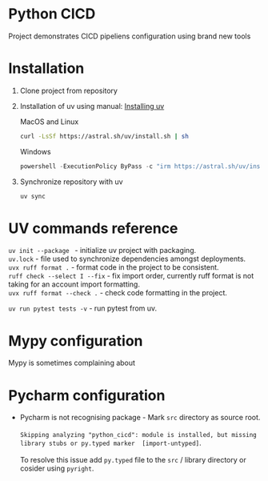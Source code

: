 # Python CICD

Project demonstrates CICD pipeliens configuration using brand new tools

# Installation

1. Clone project from repository
2. Installation of uv using manual: [Installing uv](https://uv.astral.sh/docs/installation)

   MacOS and Linux

   ```bash
   curl -LsSf https://astral.sh/uv/install.sh | sh
   ```

   Windows

   ```powershell
   powershell -ExecutionPolicy ByPass -c "irm https://astral.sh/uv/install.ps1 | iex"
   ```
3. Synchronize repository with uv

   ```bash
   uv sync
   ```

# UV commands reference

`uv init --package ` - initialize uv project with packaging.  
`uv.lock` - file used to synchronize dependencies amongst deployments.  
`uvx ruff format .` - format code in the project to be consistent.  
`ruff check --select I --fix` - fix import order, currently ruff format is not taking
for an account import formatting.  
`uvx ruff format --check .` - check code formatting in the project.   

`uv run pytest tests -v` - run pytest from uv.   

# Mypy configuration

Mypy is sometimes complaining about 


# Pycharm configuration
* Pycharm is not recognising package - Mark `src` directory as source root.
<br></br>
   `Skipping analyzing "python_cicd": module is installed, but missing library stubs or py.typed marker  [import-untyped]`. 
<br></br>
   To resolve this issue add `py.typed` file to the `src` / library directory  or cosider using `pyright`.
